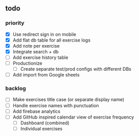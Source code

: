 ## todo

### priority

- [x] Use redirect sign in on mobile
- [x] Add flat db table for all exercise logs
- [x] Add note per exercise
- [x] Integrate search + db
- [ ] Add exercise history table
- [ ] Productionize
  - [ ] Create separate test/prod configs with different DBs
- [ ] Add import from Google sheets

### backlog

- [ ] Make exercises title case (or separate display name)
- [ ] Handle exercise names with punctuation
- [ ] Add firebase analytics
- [ ] Add GitHub inspired calendar view of exercise frequency
  - [ ] Dashboard (combined)
  - [ ] Individual exercises
